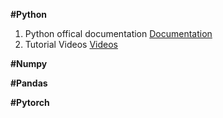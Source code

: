<b>#Python</b>

1. Python offical documentation  [ Documentation ](https://docs.python.org/3.7/tutorial/index.html)
2. Tutorial Videos [Videos](https://www.youtube.com/playlist?list=PL-osiE80TeTt2d9bfVyTiXJA-UTHn6WwU)

<b>#Numpy</b>

<b>#Pandas</b>

<b>#Pytorch</b>
